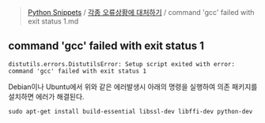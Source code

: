 > [Python Snippets](../README.md) / [각종 오류상황에 대처하기](README.md) / command 'gcc' failed with exit status 1.md
## command 'gcc' failed with exit status 1
    distutils.errors.DistutilsError: Setup script exited with error: command 'gcc' failed with exit status 1


Debian이나 Ubuntu에서 위와 같은 에러발생시 아래의 명령을 실행하여 의존 패키지를 설치하면 에러가 해결된다.


    sudo apt-get install build-essential libssl-dev libffi-dev python-dev